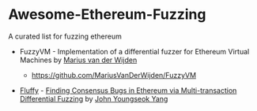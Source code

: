 # Awesome-Ethereum-Fuzzing
A curated list for fuzzing ethereum

- FuzzyVM - Implementation of a differential fuzzer for Ethereum Virtual Machines by [Marius van der Wijden](https://github.com/MariusVanDerWijden)
  - https://github.com/MariusVanDerWijden/FuzzyVM 

- [Fluffy](https://github.com/snuspl/fluffy) - [Finding Consensus Bugs in Ethereum via Multi-transaction Differential Fuzzing](https://www.usenix.org/system/files/osdi21-yang.pdf) by [John Youngseok Yang](https://github.com/johnyangk)
